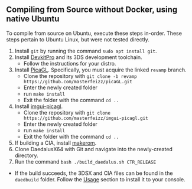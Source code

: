 ## Compiling from Source without Docker, using native Ubuntu

To compile from source on Ubuntu, execute these steps in-order. These steps pertain to Ubuntu Linux, but were not tested directly.
1. Install `git` by running the command `sudo apt install git`.
2. Install [DevkitPro](https://devkitpro.org/wiki/Getting_Started) and its 3DS development toolchain.
    - Follow the instructions for your distro.
3. Install [PicaGL](https://github.com/masterfeizz/picaGL/tree/revamp). Specifically, you must acquire the linked `revamp` branch.
    - Clone the repository with `git clone -b revamp https://github.com/masterfeizz/picaGL.git`
    - Enter the newly created folder
    - run `make install`
    - Exit the folder with the command `cd ..`
4. Install [imgui-picagl](https://github.com/masterfeizz/imgui-picagl).
    - Clone the repository with `git clone https://github.com/masterfeizz/imgui-picagl.git`
    - Enter the newly created folder
    - run `make install`
    - Exit the folder with the command `cd ..`
5. If building a CIA, install [makerom](https://github.com/3DSGuy/Project_CTR).
6. Clone DaedalusX64 with Git and navigate into the newly-created directory.
7. Run the command `bash ./build_daedalus.sh CTR_RELEASE`
- If the build succeeds, the 3DSX and CIA files can be found in the `daedbuild` folder. Follow the [Usage](/README.md#usage) section to install it to your console.
